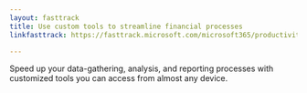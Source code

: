 ```yaml
---
layout: fasttrack
title: Use custom tools to streamline financial processes
linkfasttrack: https://fasttrack.microsoft.com/microsoft365/productivitylibrary/Use-custom-tools-to-streamline-financial-processes 

---
```

Speed up your data-gathering, analysis, and reporting processes with customized tools you can access from almost any device.